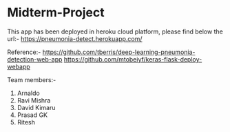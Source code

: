 # Midterm-Project

This app has been deployed in heroku cloud platform, please find below the url:-
https://pneumonia-detect.herokuapp.com/

Reference:- 
https://github.com/tberris/deep-learning-pneumonia-detection-web-app
https://github.com/mtobeiyf/keras-flask-deploy-webapp


Team members:-
1. Arnaldo
2. Ravi Mishra
3. David Kimaru
4. Prasad GK
5. Ritesh

